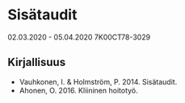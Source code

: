 # Sisätaudit 
02.03.2020 - 05.04.2020
7K00CT78-3029

## Kirjallisuus
- Vauhkonen, I. & Holmström, P. 2014. Sisätaudit.
- Ahonen, O. 2016. Kliininen hoitotyö.
